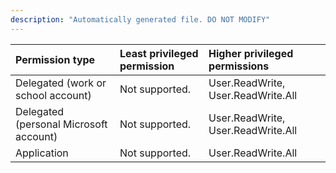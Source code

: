 ```yaml
---
description: "Automatically generated file. DO NOT MODIFY"
---
```


|Permission type|Least privileged permission|Higher privileged permissions|
|:---|:---|:---|
|Delegated (work or school account)|Not supported.|User.ReadWrite, User.ReadWrite.All|
|Delegated (personal Microsoft account)|Not supported.|User.ReadWrite, User.ReadWrite.All|
|Application|Not supported.|User.ReadWrite.All|

